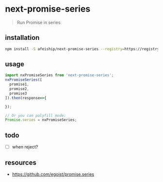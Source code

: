 # next-promise-series
> Run Promise in series

## installation
```bash
npm install -S afeiship/next-promise-series --registry=https://registry.npm.taobao.org
```

## usage
```js
import nxPromiseSeries from 'next-promise-series';
nxPromiseSeries([
  promise1,
  promise2,
  promise3
]).then(response=>{

});

// Or you can polyfill mode:
Promise.series = nxPromiseSeries;
```

## todo
- [ ] when reject?

## resources
- https://github.com/egoist/promise.series

